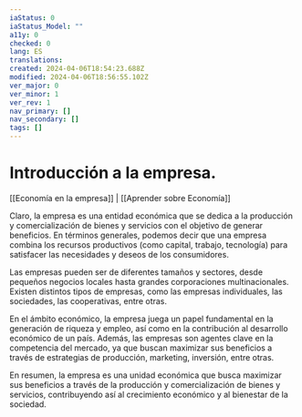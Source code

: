```yaml
---
iaStatus: 0
iaStatus_Model: ""
a11y: 0
checked: 0
lang: ES
translations: 
created: 2024-04-06T18:54:23.688Z
modified: 2024-04-06T18:56:55.102Z
ver_major: 0
ver_minor: 1
ver_rev: 1
nav_primary: []
nav_secondary: []
tags: []
---
```

# Introducción a la empresa.

[[Economía en la empresa]] | [[Aprender sobre Economía]]

Claro, la empresa es una entidad económica que se dedica a la producción y comercialización de bienes y servicios con el objetivo de generar beneficios. En términos generales, podemos decir que una empresa combina los recursos productivos (como capital, trabajo, tecnología) para satisfacer las necesidades y deseos de los consumidores.

Las empresas pueden ser de diferentes tamaños y sectores, desde pequeños negocios locales hasta grandes corporaciones multinacionales. Existen distintos tipos de empresas, como las empresas individuales, las sociedades, las cooperativas, entre otras.

En el ámbito económico, la empresa juega un papel fundamental en la generación de riqueza y empleo, así como en la contribución al desarrollo económico de un país. Además, las empresas son agentes clave en la competencia del mercado, ya que buscan maximizar sus beneficios a través de estrategias de producción, marketing, inversión, entre otras.

En resumen, la empresa es una unidad económica que busca maximizar sus beneficios a través de la producción y comercialización de bienes y servicios, contribuyendo así al crecimiento económico y al bienestar de la sociedad.
